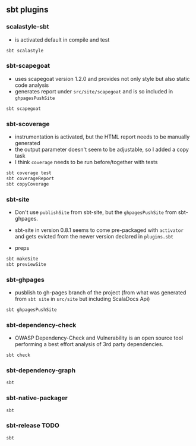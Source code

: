 ## sbt plugins

### scalastyle-sbt

- is activated default in compile and test

```scala
sbt scalastyle
```

### sbt-scapegoat

- uses scapegoat version 1.2.0 and provides not only style but also static code analysis
- generates report under `src/site/scapegoat` and is so included in `ghpagesPushSite`

```scala
sbt scapegoat
```

### sbt-scoverage

- instrumentation is activated, but the HTML report needs to be manually generated
- the output parameter doesn't seem to be adjustable, so I added a copy task
- I think `coverage` needs to be run before/together with tests

```scala
sbt coverage test
sbt coverageReport
sbt copyCoverage
```

### sbt-site

- Don't use `publishSite` from sbt-site, but the `ghpagesPushSite` from sbt-ghpages.
- sbt-site in version 0.8.1 seems to come pre-packaged with `activator` and gets evicted from the newer version declared in `plugins.sbt`

- preps
```scala
sbt makeSite
sbt previewSite
```

### sbt-ghpages

- pusblish to gh-pages branch of the project (from what was generated from `sbt site` in `src/site` but including ScalaDocs Api)

```scala
sbt ghpagesPushSite
```

### sbt-dependency-check

- OWASP Dependency-Check and Vulnerability is an open source tool performing a best effort analysis of 3rd party dependencies.

```scala
sbt check
```

### sbt-dependency-graph

```scala
sbt
```


### sbt-native-packager

```scala
sbt
```

### sbt-release TODO

```scala
sbt
```
